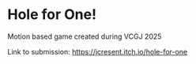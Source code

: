 # Hole for One!

Motion based game created during VCGJ 2025    

Link to submission: https://jcresent.itch.io/hole-for-one
